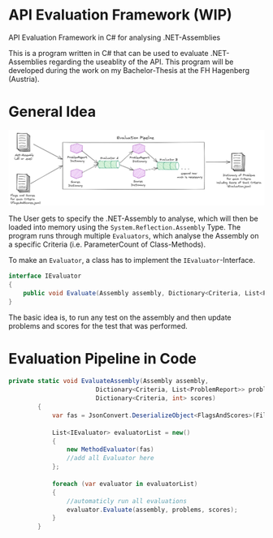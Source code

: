 # API Evaluation Framework (WIP)
 API Evaluation Framework in C# for analysing .NET-Assemblies

This is a program written in C# that can be used to evaluate .NET-Assemblies regarding the useablity of the API.
This program will be developed during the work on my Bachelor-Thesis at the FH Hagenberg (Austria).

# General Idea
![Pipeline](Documentation/Evaluation_Pipeline.PNG)

The User gets to specify the .NET-Assembly to analyse, which will then be loaded into memory using the `System.Reflection.Assembly` Type.
The program runs through multiple `Evaluators`, which analyse the Assembly on a specific Criteria (i.e. ParameterCount of Class-Methods).

To make an `Evaluator`, a class has to implement the `IEvaluator`-Interface.
```cs
interface IEvaluator
{
    public void Evaluate(Assembly assembly, Dictionary<Criteria, List<ProblemReport>> problems, Dictionary<Criteria, int> score);
}
```

The basic idea is, to run any test on the assembly and then update problems and scores for the test that was performed.

# Evaluation Pipeline in Code
```cs
private static void EvaluateAssembly(Assembly assembly,
                        Dictionary<Criteria, List<ProblemReport>> problems,
                        Dictionary<Criteria, int> scores)
        {
            var fas = JsonConvert.DeserializeObject<FlagsAndScores>(File.ReadAllText("FlagsAndScores.json"));

            List<IEvaluator> evaluatorList = new()
            {
                new MethodEvaluator(fas)
                //add all Evaluator here
            };

            foreach (var evaluator in evaluatorList)
            {
                //automaticly run all evaluations
                evaluator.Evaluate(assembly, problems, scores);
            }
        }
```
